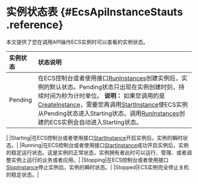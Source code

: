 # 实例状态表 {#EcsApiInstanceStauts .reference}

本文提供了您在调用API操作ECS实例时可以查看的实例状态。

|实例状态|状态说明|
|:---|:---|
|Pending|在ECS控制台或者使用接口[RunInstances](cn.zh-CN/API参考/实例/RunInstances.md#)创建实例后，实例的默认状态。Pending状态只出现在实例创建时刻，持续时间为秒为计时单位。 **说明：** 如果您调用的是[CreateInstance](cn.zh-CN/API参考/实例/CreateInstance.md#)，需要您再调用[StartInstance](cn.zh-CN/API参考/实例/StartInstance.md#)使ECS实例从Pending状态进入Starting状态。调用[RunInstances](cn.zh-CN/API参考/实例/RunInstances.md#)创建的ECS实例会自动进入Starting状态。

 |
|Starting|在ECS控制台或者使用接口[StartInstance](cn.zh-CN/API参考/实例/StartInstance.md#)开启实例后，实例的瞬时状态。|
|Running|在ECS控制台或者使用接口[StartInstance](cn.zh-CN/API参考/实例/StartInstance.md#)成功开启实例后，实例的稳定运行状态。这是实例的正常状态，实例拥有者此时可以运行、管理、或者调整实例上运行的业务或者应用。|
|Stopping|在ECS控制台或者使用接口[StopInstance](cn.zh-CN/API参考/实例/StopInstance.md#)停止实例后，实例的瞬时状态。|
|Stopped|ECS实例完全停止关机的稳定状态。|

